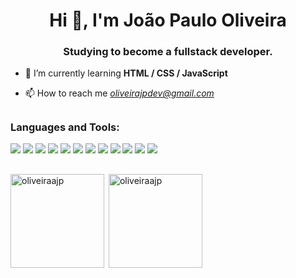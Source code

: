 <h1 align="center">Hi 👋, I'm João Paulo Oliveira</h1>
<h3 align="center">Studying to become a fullstack developer.</h3>

- 🌱 I’m currently learning **HTML / CSS / JavaScript**

- 📫 How to reach me *oliveirajpdev@gmail.com*


##
<h3 align="left">Languages and Tools:</h3>
<img src="https://img.shields.io/badge/HTML5-E34F26?style=for-the-badge&logo=html5&logoColor=white">
 <img src="https://img.shields.io/badge/CSS3-1572B6?style=for-the-badge&logo=css3&logoColor=white">
 <img src="https://img.shields.io/badge/React-20232A?style=for-the-badge&logo=react&logoColor=61DAFB">
 <img src="https://img.shields.io/badge/JavaScript-323330?style=for-the-badge&logo=javascript&logoColor=F7DF1E">
 <img src="https://img.shields.io/badge/Node.js-43853D?style=for-the-badge&logo=node.js&logoColor=white">
 <img src="https://img.shields.io/badge/MongoDB-4EA94B?style=for-the-badge&logo=mongodb&logoColor=white">
 <img src="https://img.shields.io/badge/figma-%23F24E1E.svg?style=for-the-badge&logo=figma&logoColor=white">
 <img src="https://img.shields.io/badge/postgres-%23316192.svg?style=for-the-badge&logo=postgresql&logoColor=white">
<img src="https://img.shields.io/badge/typescript-%23007ACC.svg?style=for-the-badge&logo=typescript&logoColor=white">
<img src="https://img.shields.io/badge/Prisma-3982CE?style=for-the-badge&logo=Prisma&logoColor=white">
<img src="https://img.shields.io/badge/AWS-%23FF9900.svg?style=for-the-badge&logo=amazon-aws&logoColor=white">
<img src="https://img.shields.io/badge/docker-%230db7ed.svg?style=for-the-badge&logo=docker&logoColor=white">

##
<p><img height ="150" align="left" src="https://github-readme-stats.vercel.app/api/top-langs?username=oliveiraajp&theme=tokyonight&show_icons=true&locale=en&layout=compact" alt="oliveiraajp" /></p>

<p>&nbsp;<img height ="150" align="center" src="https://github-readme-stats.vercel.app/api?username=oliveiraajp&theme=tokyonight&show_icons=true&locale=en" alt="oliveiraajp" /></p>
